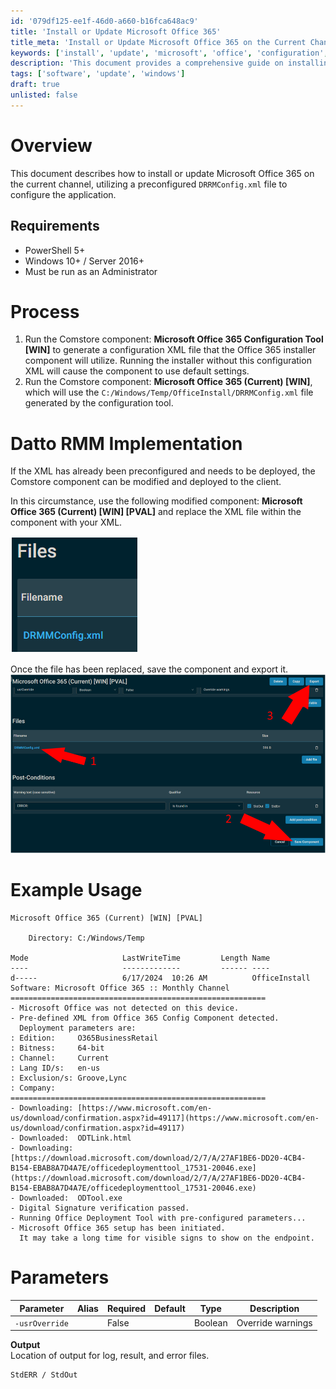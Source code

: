 ```yaml
---
id: '079df125-ee1f-46d0-a660-b16fca648ac9'
title: 'Install or Update Microsoft Office 365'
title_meta: 'Install or Update Microsoft Office 365 on the Current Channel'
keywords: ['install', 'update', 'microsoft', 'office', 'configuration', 'xml', 'drrm', 'deployment']
description: 'This document provides a comprehensive guide on installing or updating Microsoft Office 365 using a preconfigured DRRMConfig.xml file. It outlines the requirements, process, and implementation steps necessary to ensure a successful installation on Windows environments.'
tags: ['software', 'update', 'windows']
draft: true
unlisted: false
---
```


# Overview

This document describes how to install or update Microsoft Office 365 on the current channel, utilizing a preconfigured `DRRMConfig.xml` file to configure the application.

## Requirements
- PowerShell 5+
- Windows 10+ / Server 2016+
- Must be run as an Administrator

# Process

1. Run the Comstore component: **Microsoft Office 365 Configuration Tool [WIN]** to generate a configuration XML file that the Office 365 installer component will utilize. Running the installer without this configuration XML will cause the component to use default settings.
2. Run the Comstore component: **Microsoft Office 365 (Current) [WIN]**, which will use the `C:/Windows/Temp/OfficeInstall/DRRMConfig.xml` file generated by the configuration tool.

# Datto RMM Implementation

If the XML has already been preconfigured and needs to be deployed, the Comstore component can be modified and deployed to the client.

In this circumstance, use the following modified component: **Microsoft Office 365 (Current) [WIN] [PVAL]** and replace the XML file within the component with your XML.

![Image](../../static/img/SWM---Software-Install---Component---Microsoft-Office-365/image_1.png)

Once the file has been replaced, save the component and export it.  
![Image](../../static/img/SWM---Software-Install---Component---Microsoft-Office-365/image_2.png)

# Example Usage

```
Microsoft Office 365 (Current) [WIN] [PVAL]

    Directory: C:/Windows/Temp

Mode                     LastWriteTime         Length Name
----                     -------------         ------ ----
d-----                   6/17/2024  10:26 AM          OfficeInstall
Software: Microsoft Office 365 :: Monthly Channel
=========================================================
- Microsoft Office was not detected on this device.
- Pre-defined XML from Office 365 Config Component detected.
  Deployment parameters are:
: Edition:     O365BusinessRetail
: Bitness:     64-bit
: Channel:     Current
: Lang ID/s:   en-us
: Exclusion/s: Groove,Lync
: Company:     
=========================================================
- Downloading: [https://www.microsoft.com/en-us/download/confirmation.aspx?id=49117](https://www.microsoft.com/en-us/download/confirmation.aspx?id=49117)
- Downloaded:  ODTLink.html
- Downloading: [https://download.microsoft.com/download/2/7/A/27AF1BE6-DD20-4CB4-B154-EBAB8A7D4A7E/officedeploymenttool_17531-20046.exe](https://download.microsoft.com/download/2/7/A/27AF1BE6-DD20-4CB4-B154-EBAB8A7D4A7E/officedeploymenttool_17531-20046.exe)
- Downloaded:  ODTool.exe
- Digital Signature verification passed.
- Running Office Deployment Tool with pre-configured parameters...
- Microsoft Office 365 setup has been initiated.
  It may take a long time for visible signs to show on the endpoint.
```

# Parameters

| **Parameter**       | **Alias** | **Required** | **Default** | **Type**  | **Description**        |
|---------------------|-----------|--------------|-------------|-----------|-------------------------|
| `-usrOverride`      |           | False        |             | Boolean   | Override warnings       |

**Output**  
Location of output for log, result, and error files.

```
StdERR / StdOut
```
